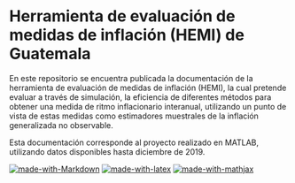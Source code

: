 # Herramienta de evaluación de medidas de inflación (HEMI) de Guatemala

En este repositorio se encuentra publicada la documentación de la herramienta de evaluación de medidas de inflación (HEMI), la cual pretende evaluar a través de simulación, la eficiencia de diferentes métodos para obtener una medida de ritmo inflacionario interanual, utilizando un punto de vista de estas medidas como estimadores muestrales de la inflación generalizada no observable.

Esta documentación corresponde al proyecto realizado en MATLAB, utilizando datos disponibles hasta diciembre de 2019.

[![made-with-Markdown](https://img.shields.io/badge/Made%20with-Markdown-1f425f.svg)](http://commonmark.org)
[![made-with-latex](https://img.shields.io/badge/Made%20with-LaTeX-1f425f.svg)](https://www.latex-project.org/)
[![made-with-mathjax](https://img.shields.io/badge/Made%20with-MathJax-1f425f.svg)](https://www.mathjax.org/)

